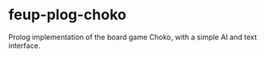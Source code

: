 feup-plog-choko
===============

Prolog implementation of the board game Choko, with a simple AI and text interface.
